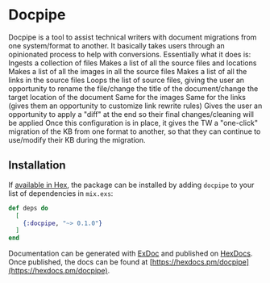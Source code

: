 # Docpipe

Docpipe is a tool to assist technical writers with document migrations from one system/format to another.  It basically takes users through an opinionated process to help with conversions. Essentially what it does is:
Ingests a collection of files
Makes a list of all the source files and locations
Makes a list of all the images in all the source files
Makes a list of all the links in the source files
Loops the list of source files, giving the user an opportunity to rename the file/change the title of the document/change the target location of the document
Same for the images
Same for the links (gives them an opportunity to customize link rewrite rules)
Gives the user an opportunity to apply a "diff" at the end so their final changes/cleaning will be applied
Once this configuration is in place, it gives the TW a "one-click" migration of the KB from one format to another, so that they can continue to use/modify their KB during the migration.

## Installation

If [available in Hex](https://hex.pm/docs/publish), the package can be installed
by adding `docpipe` to your list of dependencies in `mix.exs`:

```elixir
def deps do
  [
    {:docpipe, "~> 0.1.0"}
  ]
end
```

Documentation can be generated with [ExDoc](https://github.com/elixir-lang/ex_doc)
and published on [HexDocs](https://hexdocs.pm). Once published, the docs can
be found at [https://hexdocs.pm/docpipe](https://hexdocs.pm/docpipe).

